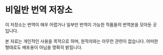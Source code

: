 # 비일반 번역 저장소

이 저장소는 번역이 매우 어렵거나 일부만 번역이 가능한 작품들의 번역본을 모아둔 곳입니다.

본 자료는 개인적인 사용을 목적으로 하며, 원작자와는 아무런 관련이 없습니다. 어떠한 형태로도 배포용이 아님을 명확히 밝힙니다.
